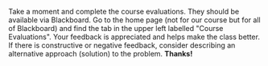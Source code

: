 Take a moment and complete the course evaluations. They should be available via Blackboard.  Go to the home page (not for our course but for all of Blackboard) and find the tab in the upper left labelled "Course Evaluations".  Your feedback is appreciated and helps make the class better.  If there is constructive or negative feedback, consider describing an alternative approach (solution) to the problem. **Thanks!**